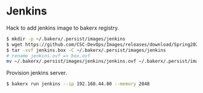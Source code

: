 # Jenkins

Hack to add jenkins image to bakerx registry.

```bash
$ mkdir -p ~/.bakerx/.persist/images/jenkins
$ wget https://github.com/CSC-DevOps/Images/releases/download/Spring2020/jenkins.box -O jenkins.box
$ tar -xvf jenkins.box -C ~/.bakerx/.persist/images/jenkins
# rename jenkins.ovf => box.ovf
mv ~/.bakerx/.persist/images/jenkins/jenkins.ovf ~/.bakerx/.persist/images/jenkins/box.ovf
```

Provision jenkins server.

```bash
$ bakerx run jenkins --ip 192.168.44.80 --memory 2048
```

